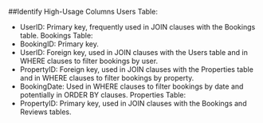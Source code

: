 ##Identify High-Usage Columns
Users Table:
- UserID: Primary key, frequently used in JOIN clauses with the Bookings table.
Bookings Table:
- BookingID: Primary key.
- UserID: Foreign key, used in JOIN clauses with the Users table and in WHERE clauses to filter bookings by user.
- PropertyID: Foreign key, used in JOIN clauses with the Properties table and in WHERE clauses to filter bookings by property.
- BookingDate: Used in WHERE clauses to filter bookings by date and potentially in ORDER BY clauses.
Properties Table:
- PropertyID: Primary key, used in JOIN clauses with the Bookings and Reviews tables.


